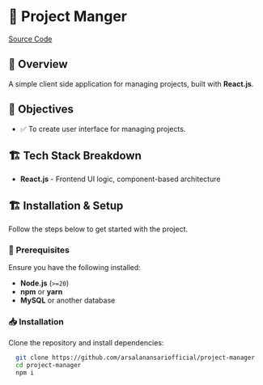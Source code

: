 # 🚀 Project Manger

[Source Code](https://github.com/arsalanansariofficial/project-manager)

## 📌 Overview

A simple client side application for managing projects, built with **React.js**.

## 🎯 Objectives

- ✅ To create user interface for managing projects.

## 🏗 Tech Stack Breakdown

- **React.js** - Frontend UI logic, component-based architecture

## 🏗 Installation & Setup

Follow the steps below to get started with the project.

### 🚀 **Prerequisites**

Ensure you have the following installed:

- **Node.js** (`>=20`)
- **npm** or **yarn**
- **MySQL** or another database

### 📥 **Installation**

Clone the repository and install dependencies:

```bash
  git clone https://github.com/arsalanansariofficial/project-manager
  cd project-manager
  npm i
```
